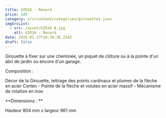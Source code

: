 ```yaml
---
title: GIR16 - Renard
price: 145
category: src/content/categories/girouettes.json
imgSrcList:
  - src: /asset/GIR16 B.jpg
    alt: GIR16 - Renard
date: 2025-01-17T10:39:36.254Z
draft: false
---
```


Girouette à fixer sur une cheminée, un piquet de clôture ou à la pointe d'un abri de jardin ou encore d'un garage.

Composition :

Décor de la Girouette, lettrage des points cardinaux et plumes de la flèche en acier Corten - Pointe de la flèche et volutes en acier massif - Mécanisme de rotation en inox

\*\*Dimensions : \*\*

Hauteur 804 mm x largeur 961 mm
